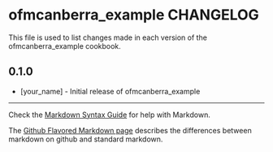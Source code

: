 ofmcanberra_example CHANGELOG
=====================

This file is used to list changes made in each version of the ofmcanberra_example cookbook.

0.1.0
-----
- [your_name] - Initial release of ofmcanberra_example

- - -
Check the [Markdown Syntax Guide](http://daringfireball.net/projects/markdown/syntax) for help with Markdown.

The [Github Flavored Markdown page](http://github.github.com/github-flavored-markdown/) describes the differences between markdown on github and standard markdown.
